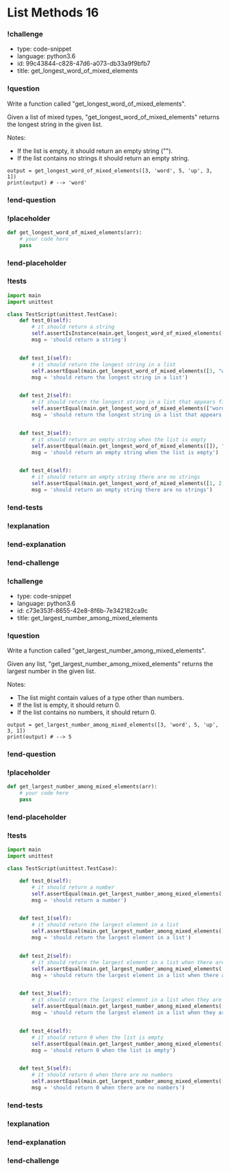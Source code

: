 # List Methods 16

### !challenge

* type: code-snippet
* language: python3.6
* id: 99c43844-c828-47d6-a073-db33a9f9bfb7
* title: get_longest_word_of_mixed_elements

### !question

Write a function called "get_longest_word_of_mixed_elements".

Given a list of mixed types, "get_longest_word_of_mixed_elements" returns the longest string in the given list.

Notes:
* If the list is empty, it should return an empty string ("").
* If the list contains no strings it should return an empty string.

```
output = get_longest_word_of_mixed_elements([3, 'word', 5, 'up', 3, 1])
print(output) # --> 'word'
```

### !end-question

### !placeholder

```python
def get_longest_word_of_mixed_elements(arr):
    # your code here
    pass


```

### !end-placeholder

### !tests

```python
import main
import unittest

class TestScript(unittest.TestCase):
    def test_0(self):
        # it should return a string
        self.assertIsInstance(main.get_longest_word_of_mixed_elements(["these", "are", "strings"]), str,
        msg = 'should return a string')


    def test_1(self):
        # it should return the longest string in a list
        self.assertEqual(main.get_longest_word_of_mixed_elements([3, "word", 5, "up", 3, 1]), "word",
        msg = 'should return the longest string in a list')


    def test_2(self):
        # it should return the longest string in a list that appears first when there are ties
        self.assertEqual(main.get_longest_word_of_mixed_elements(["word", 3, 5, 3, "bird", "up", 1, 5]), "word",
        msg = 'should return the longest string in a list that appears first when there are ties')


    def test_3(self):
        # it should return an empty string when the list is empty
        self.assertEqual(main.get_longest_word_of_mixed_elements([]), "",
        msg = 'should return an empty string when the list is empty')


    def test_4(self):
        # it should return an empty string there are no strings
        self.assertEqual(main.get_longest_word_of_mixed_elements([1, 2, 4]), "",
        msg = 'should return an empty string there are no strings')

```

### !end-tests

### !explanation

### !end-explanation

### !end-challenge

### !challenge

* type: code-snippet
* language: python3.6
* id: c73e353f-8655-42e8-8f6b-7e342182ca9c
* title: get_largest_number_among_mixed_elements

### !question

Write a function called "get_largest_number_among_mixed_elements".

Given any list, "get_largest_number_among_mixed_elements" returns the largest number in the given list.

Notes:
* The list might contain values of a type other than numbers.
* If the list is empty, it should return 0.
* If the list contains no numbers, it should return 0.

```
output = get_largest_number_among_mixed_elements([3, 'word', 5, 'up', 3, 1])
print(output) # --> 5
```

### !end-question

### !placeholder

```python
def get_largest_number_among_mixed_elements(arr):
    # your code here
    pass


```

### !end-placeholder

### !tests

```python
import main
import unittest

class TestScript(unittest.TestCase):

    def test_0(self):
        # it should return a number
        self.assertEqual(main.get_largest_number_among_mixed_elements([3, 5, 3, 1]), (float, int),
        msg = 'should return a number')


    def test_1(self):
        # it should return the largest element in a list
        self.assertEqual(main.get_largest_number_among_mixed_elements([3, "word", 5, "up", 3, 1]), 5,
        msg = 'should return the largest element in a list')


    def test_2(self):
        # it should return the largest element in a list when there are ties
        self.assertEqual(main.get_largest_number_among_mixed_elements(["word", 3, 5, 3, "wordy", "up", 1, 5]), 5,
        msg = 'should return the largest element in a list when there are ties')


    def test_3(self):
        # it should return the largest element in a list when they are all negative
        self.assertEqual(main.get_largest_number_among_mixed_elements([-1, -5, "word", -3]), -1,
        msg = 'should return the largest element in a list when they are all negative')


    def test_4(self):
        # it should return 0 when the list is empty
        self.assertEqual(main.get_largest_number_among_mixed_elements([]), 0,
        msg = 'should return 0 when the list is empty')


    def test_5(self):
        # it should return 0 when there are no numbers
        self.assertEqual(main.get_largest_number_among_mixed_elements(["word", "up"]), 0,
        msg = 'should return 0 when there are no numbers')

```

### !end-tests

### !explanation

### !end-explanation

### !end-challenge
